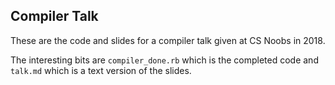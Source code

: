 ## Compiler Talk

These are the code and slides for a compiler talk given at CS Noobs in 2018.

The interesting bits are `compiler_done.rb` which is the completed code and `talk.md` which is a text version of the slides.

